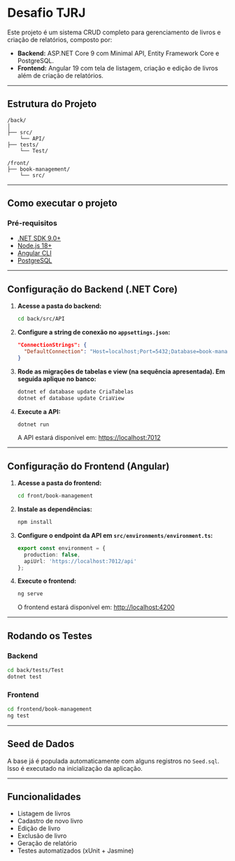 # Desafio TJRJ

Este projeto é um sistema CRUD completo para gerenciamento de livros e criação de relatórios, composto por:

- **Backend:** ASP.NET Core 9 com Minimal API, Entity Framework Core e PostgreSQL.
- **Frontend:** Angular 19 com tela de listagem, criação e edição de livros além de criação de relatórios.

---

##  Estrutura do Projeto

```
/back/
│
├── src/ 
    └── API/
├── tests/
    └── Test/

/front/
├── book-management/         
    └── src/
```

---

##  Como executar o projeto

###  Pré-requisitos

- [.NET SDK 9.0+](https://dotnet.microsoft.com/)
- [Node.js 18+](https://nodejs.org/)
- [Angular CLI](https://angular.io/cli)
- [PostgreSQL](https://www.postgresql.org/)

---

## Configuração do Backend (.NET Core)

1. **Acesse a pasta do backend:**
   ```bash
   cd back/src/API
   ```

2. **Configure a string de conexão no `appsettings.json`:**
   ```json
   "ConnectionStrings": {
     "DefaultConnection": "Host=localhost;Port=5432;Database=book-management;Username=postgres;Password=tjrj1234"
   }
   ```

3. **Rode as migrações de tabelas e view (na sequência apresentada). Em seguida aplique no banco:**
   ```bash
   dotnet ef database update CriaTabelas
   dotnet ef database update CriaView
   ```

4. **Execute a API:**
   ```bash
   dotnet run
   ```

   A API estará disponível em: [https://localhost:7012](https://localhost:7012)

---

##  Configuração do Frontend (Angular)

1. **Acesse a pasta do frontend:**
   ```bash
   cd front/book-management
   ```

2. **Instale as dependências:**
   ```bash
   npm install
   ```

3. **Configure o endpoint da API em `src/environments/environment.ts`:**
   ```ts
   export const environment = {
     production: false,
     apiUrl: 'https://localhost:7012/api'
   };
   ```

4. **Execute o frontend:**
   ```bash
   ng serve
   ```

   O frontend estará disponível em: [http://localhost:4200](http://localhost:4200)

---

## Rodando os Testes

### Backend

```bash
cd back/tests/Test
dotnet test
```

### Frontend

```bash
cd frontend/book-management
ng test
```

---

## Seed de Dados

A base já é populada automaticamente com alguns registros no `Seed.sql`. Isso é executado na inicialização da aplicação.

---

## Funcionalidades

- Listagem de livros
- Cadastro de novo livro
- Edição de livro
- Exclusão de livro
- Geração de relatório
- Testes automatizados (xUnit + Jasmine)

   
